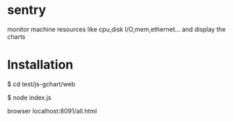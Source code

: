 sentry
======

monitor machine resources like cpu,disk I/O,mem,ethernet... and display the charts


Installation
============


$ cd test/js-gchart/web 

$ node index.js

browser localhost:8091/all.html



